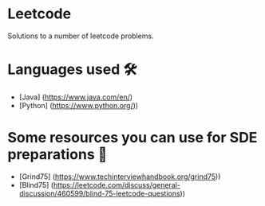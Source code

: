 # Leetcode
Solutions to a number of leetcode problems.

# Languages used 🛠️
- [Java] (https://www.java.com/en/)
- [Python] (https://www.python.org/))

# Some resources you can use for SDE preparations 📘
- [Grind75] (https://www.techinterviewhandbook.org/grind75))
- [Blind75] (https://leetcode.com/discuss/general-discussion/460599/blind-75-leetcode-questions))
